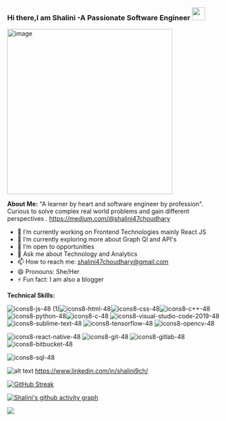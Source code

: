 ### Hi there,I am Shalini -A Passionate Software Engineer <img src="https://raw.githubusercontent.com/MartinHeinz/MartinHeinz/master/wave.gif" width="30px">

 <img width="383" alt="image" src="https://user-images.githubusercontent.com/60210475/147389822-083504d4-91f8-4442-9fd5-bacf511a7cbf.png">



**About Me:**
"A learner by heart and software engineer by profession".
Curious to solve complex real world problems and gain different perspectives .
https://medium.com/@shalini47choudhary

- 🔭 I’m currently working on Frontend Technologies mainly React JS
- 🌱 I’m currently exploring more about Graph Ql and API's
- 🤔 I’m open to opportunities
- 💬 Ask me about Technology and Analytics
- 📫 How to reach me: shalini47choudhary@gmail.com
- 😄 Pronouns: She/Her
- ⚡ Fun fact: I am also a blogger


**Technical Skills:**


![icons8-js-48 (1)](https://user-images.githubusercontent.com/60210475/142721027-93e09bb5-061d-4cd6-b522-3430508913cc.png)![icons8-html-48](https://user-images.githubusercontent.com/60210475/142721315-4f6e88a9-61d6-4781-9fd7-6c2b8c965653.png)![icons8-css-48](https://user-images.githubusercontent.com/60210475/142721352-6d93d07f-a61b-46ea-816d-2b1d7c8578c8.png)![icons8-c++-48](https://user-images.githubusercontent.com/60210475/142721426-312c6652-ca22-4d1b-9f94-7f3cee70f9d4.png)![icons8-python-48](https://user-images.githubusercontent.com/60210475/142721557-dadf2e02-dfd5-4797-9b93-62b4b8207610.png)![icons8-c-48](https://user-images.githubusercontent.com/60210475/142721787-a1345568-719b-4a49-add4-0812c889d224.png)
![icons8-visual-studio-code-2019-48](https://user-images.githubusercontent.com/60210475/142722106-439a95ca-7227-4cb8-a3bf-1cb9d28fd6c0.png)
![icons8-sublime-text-48](https://user-images.githubusercontent.com/60210475/142722122-55efe010-9f73-42b1-9be9-7d8705a29d6a.png)
![icons8-tensorflow-48](https://user-images.githubusercontent.com/60210475/142722170-4f51044e-9923-4c19-bd04-483e54dd5594.png)
![icons8-opencv-48](https://user-images.githubusercontent.com/60210475/142722201-49b05d50-1dc1-41fb-b222-5ad1426c4155.png)

![icons8-react-native-48](https://user-images.githubusercontent.com/60210475/142722280-aab3aa80-b3c6-4ce2-9542-97776ece3725.png)
![icons8-git-48](https://user-images.githubusercontent.com/60210475/142722347-3d98d47b-ebe3-4cf4-8870-f0b6e6d66d65.png)
![icons8-gitlab-48](https://user-images.githubusercontent.com/60210475/142722389-ecaa98a3-663b-417f-9cc2-ddb88713bcee.png)
![icons8-bitbucket-48](https://user-images.githubusercontent.com/60210475/142722425-b0667d78-dd2c-42ef-9dea-97b1790398fb.png)

![icons8-sql-48](https://user-images.githubusercontent.com/60210475/142722491-ae9bfa28-a490-4d50-a0b8-c84cab5abe82.png)



 ![alt text](https://img.shields.io/badge/-LinkedIn-0e76a8?style=plastic&logo=linkedIn) https://www.linkedin.com/in/shalini9ch/



[![GitHub Streak](https://github-readme-streak-stats.herokuapp.com/?user=shalini47ch&theme=synthwave)](https://git.io/streak-stats)





[![Shalini's github activity graph](https://activity-graph.herokuapp.com/graph?username=shalini47ch)](https://github.com/shalini47ch/github-readme-activity-graph)





![](https://visitor-badge.laobi.icu/badge?page_id=shalini47ch.shalini47ch)












 
















